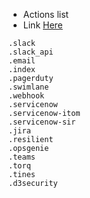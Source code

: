 - Actions list
- Link [Here](https://www.elastic.co/docs/api/doc/kibana/operation/operation-createrule#operation-createrule-200-body-application-json-actions-action_type_id)

```
.slack
.slack_api
.email
.index
.pagerduty
.swimlane
.webhook
.servicenow
.servicenow-itom
.servicenow-sir
.jira
.resilient
.opsgenie
.teams
.torq
.tines
.d3security
```